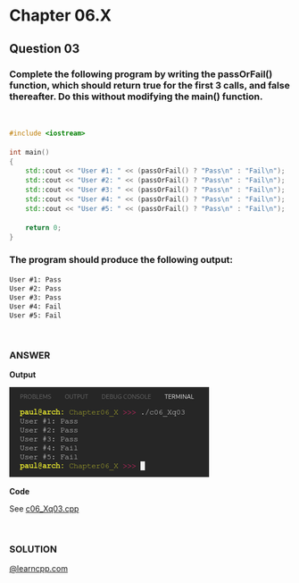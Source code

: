 # Chapter 06.X
## Question 03

### Complete the following program by writing the passOrFail() function, which should return true for the first 3 calls, and false thereafter. Do this without modifying the main() function.

<br>

```cpp
#include <iostream>

int main()
{
	std::cout << "User #1: " << (passOrFail() ? "Pass\n" : "Fail\n");
	std::cout << "User #2: " << (passOrFail() ? "Pass\n" : "Fail\n");
	std::cout << "User #3: " << (passOrFail() ? "Pass\n" : "Fail\n");
	std::cout << "User #4: " << (passOrFail() ? "Pass\n" : "Fail\n");
	std::cout << "User #5: " << (passOrFail() ? "Pass\n" : "Fail\n");

	return 0;
}
```

### The program should produce the following output:

```
User #1: Pass
User #2: Pass
User #3: Pass
User #4: Fail
User #5: Fail
```

<br>

### ANSWER

**Output**

![Console Output](c06_Xq03.png "Console Output")

**Code**

See [c06_Xq03.cpp](./c06_Xq03.cpp)

<br>

### SOLUTION
[@learncpp.com](https://www.learncpp.com/cpp-tutorial/chapter-6-summary-and-quiz#cpp_solution_id_2)